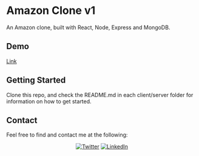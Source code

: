 # Amazon Clone v1

An Amazon clone, built with React, Node, Express and MongoDB.

## Demo

[Link](https://singular-peony-2d7337.netlify.app/)

## Getting Started

Clone this repo, and check the README.md in each client/server folder for information on how to get started.

## Contact

Feel free to find and contact me at the following:

<div align="center">

[![Twitter](https://img.shields.io/badge/Twitter-%231DA1F2.svg?style=for-the-badge&logo=Twitter&logoColor=white)](https://twitter.com/CMittell)
[![LinkedIn](https://img.shields.io/badge/LinkedIn-%230077B5.svg?style=for-the-badge&logo=linkedin&logoColor=white)](https://www.linkedin.com/in/chris-mittell/)

</div>
